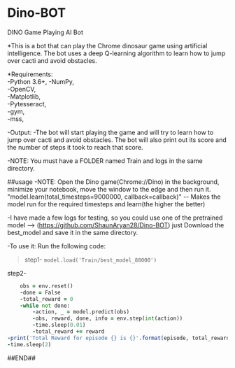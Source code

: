 # Dino-BOT

DINO Game Playing AI Bot

*This is a bot that can play the Chrome dinosaur game using artificial intelligence. The bot uses a deep Q-learning algorithm to learn how to jump over cacti and avoid obstacles.  

*Requirements:  
-Python 3.6+, 
-NumPy,  
-OpenCV,   
-Matplotlib,  
-Pytesseract,  
-gym,  
-mss,  

-Output: 
-The bot will start playing the game and will try to learn how to jump over cacti and avoid obstacles. The bot will also print out its score and the number of steps it took to reach that score.

-NOTE: You must have a FOLDER named Train and logs in the same directory.

##usage
-NOTE: Open the Dino game(Chrome://Dino) in the background, minimize your notebook,  move the window to the edge and then run it.
"model.learn(total_timesteps=9000000, callback=callback)"
-- Makes the model run for the required timesteps and learn(the higher the better)

-I have made a few logs for testing, so you could use one of the pretrained model --> (https://github.com/ShaunAryan28/Dino-BOT)
just Download the best_model and save it in the same directory.

-To use it:
Run the following code:
>step1- ` model.load('Train/best_model_88000') `


step2-
```for episode in range(10): 
    obs = env.reset()
    -done = False
    -total_reward = 0
    -while not done: 
        -action, _ = model.predict(obs)
        -obs, reward, done, info = env.step(int(action))
        -time.sleep(0.01)
        -total_reward += reward
-print('Total Reward for episode {} is {}'.format(episode, total_reward))
-time.sleep(2)
```
##END##

